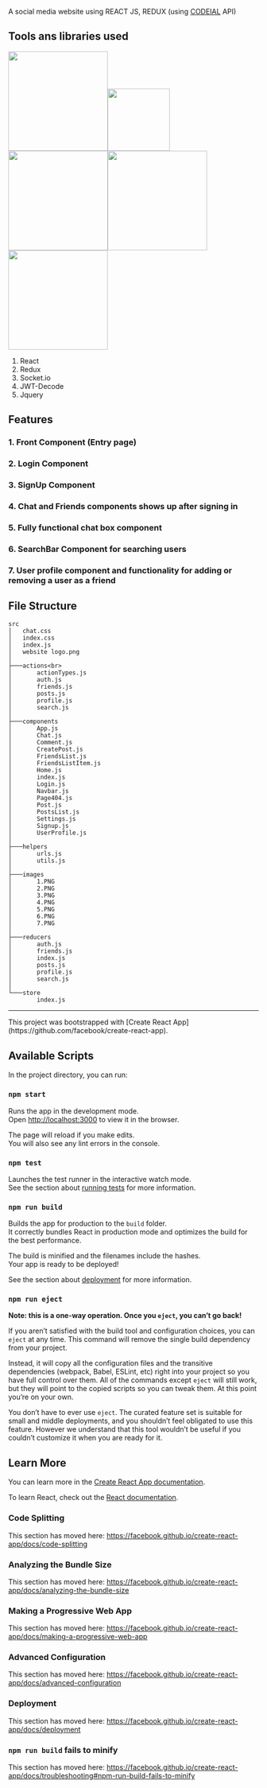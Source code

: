 A social media website using REACT JS, REDUX (using <a href="http://codeial.com:8000/">CODEIAL</a> API)

## Tools ans libraries used
<img src="https://upload.wikimedia.org/wikipedia/commons/thumb/a/a7/React-icon.svg/1200px-React-icon.svg.png" width=200><img src="https://everyday.codes/wp-content/uploads/2020/01/0-U2DmhXYumRyXH6X1.png" width=125><img src="https://img-a.udemycdn.com/course/750x422/1934362_ca3c.jpg" width=200><img src="https://vegibit.com/wp-content/uploads/2018/07/JSON-Web-Token-Authentication-With-Node.png" width=200><img src="https://ourcodeworld.com/public-media/articles/articleocw-562bb367bbee4.png" width=200>
1. React
2. Redux
3. Socket.io
4. JWT-Decode
5. Jquery

## Features 
### 1. Front Component (Entry page)

### 2. Login Component

### 3. SignUp Component

### 4. Chat and Friends components shows up after signing in

### 5. Fully functional chat box component

### 6. SearchBar Component for searching users

### 7. User profile component and functionality for adding or removing a user as a friend

## File Structure
```
src
│   chat.css
│   index.css
│   index.js
│   website logo.png
│
├───actions<br>
│       actionTypes.js
│       auth.js
│       friends.js
│       posts.js
│       profile.js
│       search.js
│
├───components
│       App.js
│       Chat.js
│       Comment.js
│       CreatePost.js
│       FriendsList.js
│       FriendsListItem.js
│       Home.js
│       index.js
│       Login.js
│       Navbar.js
│       Page404.js
│       Post.js
│       PostsList.js
│       Settings.js
│       Signup.js
│       UserProfile.js
│
├───helpers
│       urls.js
│       utils.js
│
├───images
│       1.PNG
│       2.PNG
│       3.PNG
│       4.PNG
│       5.PNG
│       6.PNG
│       7.PNG
│
├───reducers
│       auth.js
│       friends.js
│       index.js
│       posts.js
│       profile.js
│       search.js
│
└───store
        index.js
```
<hr>
This project was bootstrapped with [Create React App](https://github.com/facebook/create-react-app).

## Available Scripts

In the project directory, you can run:

### `npm start`

Runs the app in the development mode.<br />
Open [http://localhost:3000](http://localhost:3000) to view it in the browser.

The page will reload if you make edits.<br />
You will also see any lint errors in the console.

### `npm test`

Launches the test runner in the interactive watch mode.<br />
See the section about [running tests](https://facebook.github.io/create-react-app/docs/running-tests) for more information.

### `npm run build`

Builds the app for production to the `build` folder.<br />
It correctly bundles React in production mode and optimizes the build for the best performance.

The build is minified and the filenames include the hashes.<br />
Your app is ready to be deployed!

See the section about [deployment](https://facebook.github.io/create-react-app/docs/deployment) for more information.

### `npm run eject`

**Note: this is a one-way operation. Once you `eject`, you can’t go back!**

If you aren’t satisfied with the build tool and configuration choices, you can `eject` at any time. This command will remove the single build dependency from your project.

Instead, it will copy all the configuration files and the transitive dependencies (webpack, Babel, ESLint, etc) right into your project so you have full control over them. All of the commands except `eject` will still work, but they will point to the copied scripts so you can tweak them. At this point you’re on your own.

You don’t have to ever use `eject`. The curated feature set is suitable for small and middle deployments, and you shouldn’t feel obligated to use this feature. However we understand that this tool wouldn’t be useful if you couldn’t customize it when you are ready for it.

## Learn More

You can learn more in the [Create React App documentation](https://facebook.github.io/create-react-app/docs/getting-started).

To learn React, check out the [React documentation](https://reactjs.org/).

### Code Splitting

This section has moved here: https://facebook.github.io/create-react-app/docs/code-splitting

### Analyzing the Bundle Size

This section has moved here: https://facebook.github.io/create-react-app/docs/analyzing-the-bundle-size

### Making a Progressive Web App

This section has moved here: https://facebook.github.io/create-react-app/docs/making-a-progressive-web-app

### Advanced Configuration

This section has moved here: https://facebook.github.io/create-react-app/docs/advanced-configuration

### Deployment

This section has moved here: https://facebook.github.io/create-react-app/docs/deployment

### `npm run build` fails to minify

This section has moved here: https://facebook.github.io/create-react-app/docs/troubleshooting#npm-run-build-fails-to-minify
